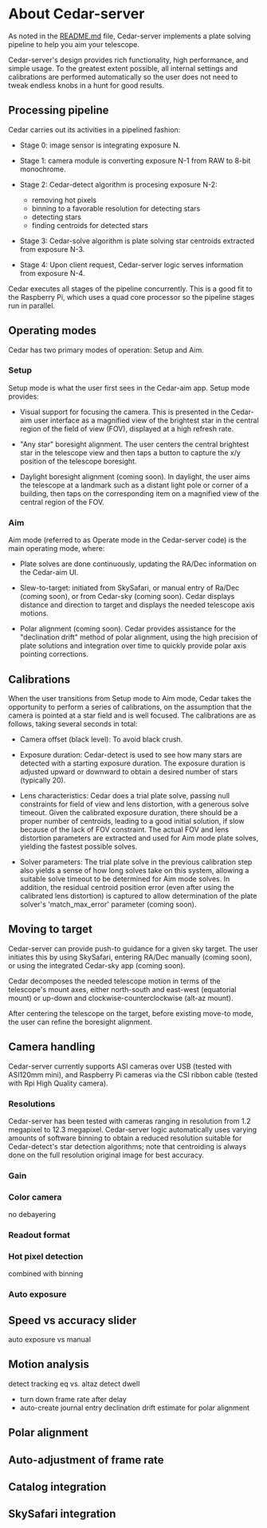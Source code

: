 # About Cedar-server

As noted in the [README.md](README.md) file, Cedar-server implements a plate solving
pipeline to help you aim your telescope.

Cedar-server's design provides rich functionality, high performance, and simple
usage. To the greatest extent possible, all internal settings and calibrations
are performed automatically so the user does not need to tweak endless knobs in
a hunt for good results.

## Processing pipeline

Cedar carries out its activities in a pipelined fashion:

* Stage 0: image sensor is integrating exposure N.

* Stage 1: camera module is converting exposure N-1 from RAW to 8-bit monochrome.

* Stage 2: Cedar-detect algorithm is procesing exposure N-2:
  * removing hot pixels
  * binning to a favorable resolution for detecting stars
  * detecting stars
  * finding centroids for detected stars

* Stage 3: Cedar-solve algorithm is plate solving star centroids extracted
  from exposure N-3.

* Stage 4: Upon client request, Cedar-server logic serves information from
  exposure N-4.

Cedar executes all stages of the pipeline concurrently. This is a good fit
to the Raspberry Pi, which uses a quad core processor so the pipeline stages run
in parallel.


## Operating modes

Cedar has two primary modes of operation: Setup and Aim.

### Setup

Setup mode is what the user first sees in the Cedar-aim app. Setup mode
provides:

* Visual support for focusing the camera. This is presented in the Cedar-aim
  user interface as a magnified view of the brightest star in the central
  region of the field of view (FOV), displayed at a high refresh rate.

* "Any star" boresight alignment. The user centers the central brightest star in
  the telescope view and then taps a button to capture the x/y position of the
  telescope boresight.

* Daylight boresight alignment (coming soon). In daylight, the user aims the
  telescope at a landmark such as a distant light pole or corner of a building,
  then taps on the corresponding item on a magnified view of the central region
  of the FOV.

### Aim

Aim mode (referred to as Operate mode in the Cedar-server code) is the main
operating mode, where:

* Plate solves are done continuously, updating the RA/Dec information on the
  Cedar-aim UI.

* Slew-to-target: initiated from SkySafari, or manual entry of Ra/Dec (coming
  soon), or from Cedar-sky (coming soon). Cedar displays distance and direction
  to target and displays the needed telescope axis motions.

* Polar alignment (coming soon). Cedar provides assistance for the "declination
  drift" method of polar alignment, using the high precision of plate solutions
  and integration over time to quickly provide polar axis pointing corrections.

## Calibrations

When the user transitions from Setup mode to Aim mode, Cedar takes the
opportunity to perform a series of calibrations, on the assumption that the
camera is pointed at a star field and is well focused. The calibrations are as
follows, taking several seconds in total:

* Camera offset (black level): To avoid black crush.

* Exposure duration: Cedar-detect is used to see how many stars are detected
  with a starting exposure duration. The exposure duration is adjusted upward or
  downward to obtain a desired number of stars (typically 20).

* Lens characteristics: Cedar does a trial plate solve, passing null constraints
  for field of view and lens distortion, with a generous solve timeout. Given
  the calibrated exposure duration, there should be a proper number of
  centroids, leading to a good initial solution, if slow because of the lack of
  FOV constraint. The actual FOV and lens distortion parameters are extracted
  and used for Aim mode plate solves, yielding the fastest possible solves.

* Solver parameters: The trial plate solve in the previous calibration step also
  yields a sense of how long solves take on this system, allowing a suitable
  solve timeout to be determined for Aim mode solves. In addition, the residual
  centroid position error (even after using the calibrated lens distortion) is
  captured to allow determination of the plate solver's 'match_max_error'
  parameter (coming soon).

## Moving to target

Cedar-server can provide push-to guidance for a given sky target. The user
initiates this by using SkySafari, entering RA/Dec manually (coming soon), or
using the integrated Cedar-sky app (coming soon).

Cedar decomposes the needed telescope motion in terms of the telescope's mount
axes, either north-south and east-west (equatorial mount) or up-down and
clockwise-counterclockwise (alt-az mount).

After centering the telescope on the target, before existing move-to mode, the
user can refine the boresight alignment.

## Camera handling

Cedar-server currently supports ASI cameras over USB (tested with ASI120mm
mini), and Raspberry Pi cameras via the CSI ribbon cable (tested with Rpi High
Quality camera).

### Resolutions

Cedar-server has been tested with cameras ranging in resolution from 1.2
megapixel to 12.3 megapixel. Cedar-server logic automatically uses varying
amounts of software binning to obtain a reduced resolution suitable for
Cedar-detect's star detection algorithms; note that centroiding is always done
on the full resolution original image for best accuracy.

### Gain


### Color camera

no debayering


### Readout format

### Hot pixel detection

combined with binning

### Auto exposure




## Speed vs accuracy slider

auto exposure vs manual

## Motion analysis

detect tracking eq vs. altaz
detect dwell
  - turn down frame rate after delay
  - auto-create journal entry
declination drift estimate for polar alignment

## Polar alignment

## Auto-adjustment of frame rate

## Catalog integration

## SkySafari integration

